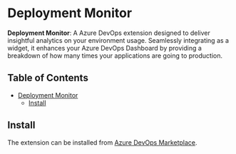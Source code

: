 # Deployment Monitor

**Deployment Monitor**: A Azure DevOps extension designed to deliver insightful analytics on your environment usage. Seamlessly integrating as a widget, it enhances your Azure DevOps Dashboard by providing a breakdown of how many times your applications are going to production.

## Table of Contents

- [Deployment Monitor](#deployment-monitor)
  - [Install](#install)

## Install

The extension can be installed from [Azure DevOps Marketplace](https://marketplace.visualstudio.com/items?itemName=danilocolombi.deployment-monitor).
